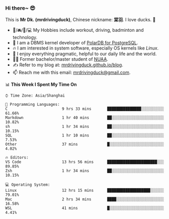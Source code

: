 ### Hi there~ 😎

This is **Mr Dk. (mrdrivingduck)**, Chinese nickname: **棠羽**. I love ducks. 🦆

- 💪/🚘/🏸/💻 My Hobbies include workout, driving, badminton and technology.
- 🍊 I am a DBMS kernel developer of [PolarDB for PostgreSQL](https://github.com/ApsaraDB/PolarDB-for-PostgreSQL).
- 🔥 I am interested in system software, especially OS kernels like *Linux*.
- 🔧 I enjoy everything pragmatic, helpful to our daily life and the world.
- 👨‍🎓 Former bachelor/master student of [NUAA](https://en.wikipedia.org/wiki/Nanjing_University_of_Aeronautics_and_Astronautics).
- ✍ Refer to my blog at: [mrdrivingduck.github.io/blog](https://www.mrdrivingduck.cn/blog/#/).
- 📫 Reach me with this email: [mrdrivingduck@gmail.com](mailto:mrdrivingduck@gmail.com).

<!--START_SECTION:waka-->
📊 **This Week I Spent My Time On** 

```text
⌚︎ Time Zone: Asia/Shanghai

💬 Programming Languages: 
C                        9 hrs 33 mins       ███████████████░░░░░░░░░░   61.66% 
Markdown                 1 hr 40 mins        ██░░░░░░░░░░░░░░░░░░░░░░░   10.82% 
sh                       1 hr 34 mins        ██░░░░░░░░░░░░░░░░░░░░░░░   10.15% 
SQL                      1 hr 10 mins        ██░░░░░░░░░░░░░░░░░░░░░░░   7.53% 
Other                    37 mins             █░░░░░░░░░░░░░░░░░░░░░░░░   4.02%

🔥 Editors: 
VS Code                  13 hrs 56 mins      ██████████████████████░░░   89.85% 
Zsh                      1 hr 34 mins        ██░░░░░░░░░░░░░░░░░░░░░░░   10.15%

💻 Operating System: 
Linux                    12 hrs 15 mins      ███████████████████░░░░░░   79.01% 
Mac                      2 hrs 34 mins       ████░░░░░░░░░░░░░░░░░░░░░   16.58% 
WSL                      41 mins             █░░░░░░░░░░░░░░░░░░░░░░░░   4.41%

```


<!--END_SECTION:waka-->

<!-- ![Mr Dk.'s GitHub Stats](https://github-readme-stats.vercel.app/api?username=mrdrivingduck&count_private&show_icons=true&theme=buefy) -->

<!-- ![Most Used Languages](https://github-readme-stats.vercel.app/api/top-langs/?username=mrdrivingduck&exclude_repo=mips32-CPU,snort-tcp-socket&theme=buefy&layout=compact&langs_count=10) -->


<!--
**mrdrivingduck/mrdrivingduck** is a ✨ _special_ ✨ repository because its `README.md` (this file) appears on your GitHub profile.

Here are some ideas to get you started:

- 🔭 I’m currently working on ...
- 🌱 I’m currently learning ...
- 👯 I’m looking to collaborate on ...
- 🤔 I’m looking for help with ...
- 💬 Ask me about ...
- 📫 How to reach me: ...
- 😄 Pronouns: ...
- ⚡ Fun fact: ...
-->
